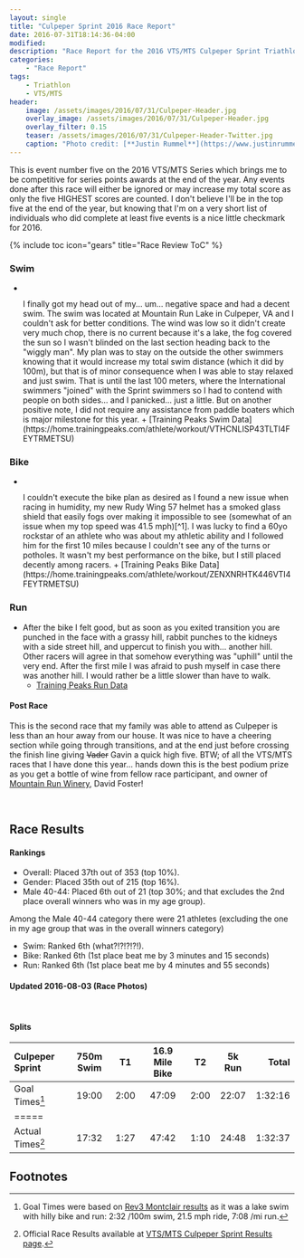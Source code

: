 ```yaml
---
layout: single
title: "Culpeper Sprint 2016 Race Report"
date: 2016-07-31T18:14:36-04:00
modified:
description: "Race Report for the 2016 VTS/MTS Culpeper Sprint Triathlon." 	# For Twitter, not the Title
categories:
    - "Race Report"
tags:
    - Triathlon
    - VTS/MTS
header:
    image: /assets/images/2016/07/31/Culpeper-Header.jpg				# Twitter (use 'teaser')
    overlay_image: /assets/images/2016/07/31/Culpeper-Header.jpg		# Article header at 2048x768
    overlay_filter: 0.15
    teaser: /assets/images/2016/07/31/Culpeper-Header-Twitter.jpg 		# Shrink image to 575 width
    caption: "Photo credit: [**Justin Rummel**](https://www.justinrummel.com)"
---
```


This is event number five on the 2016 VTS/MTS Series which brings me to be competitive for series points awards at the end of the year.  Any events done after this race will either be ignored or may increase my total score as only the five HIGHEST scores are counted.  I don't believe I'll be in the top five at the end of the year, but knowing that I'm on a very short list of individuals who did complete at least five events is a nice little checkmark for 2016.

{% include toc icon="gears" title="Race Review ToC" %}

### Swim

- <figure class="align-right"><a href="{{ site.url }}/assets/images/2016/07/31/Culpeper-LG-4.jpg"><img src="{{ site.url }}/assets/images/2016/07/31/Culpeper-SM-4.jpg" alt="" /></a></figure>I finally got my head out of my... um... negative space and had a decent swim.  The swim was located at Mountain Run Lake in Culpeper, VA and I couldn't ask for better conditions.  The wind was low so it didn't create very much chop, there is no current because it's a lake, the fog covered the sun so I wasn't blinded on the last section heading back to the "wiggly man".  My plan was to stay on the outside the other swimmers knowing that it would increase my total swim distance (which it did by 100m), but that is of minor consequence when I was able to stay relaxed and just swim.  That is until the last 100 meters, where the International swimmers "joined" with the Sprint swimmers so I had to contend with people on both sides... and I panicked... just a little.  But on another positive note, I did not require any assistance from paddle boaters which is major milestone for this year.
	+ [Training Peaks Swim Data](https://home.trainingpeaks.com/athlete/workout/VTHCNLISP43TLTI4FEYTRMETSU)

### Bike

- <figure class="align-right"><a href="{{ site.url }}/assets/images/2016/07/31/Culpeper-LG-5.jpg"><img src="{{ site.url }}/assets/images/2016/07/31/Culpeper-SM-5.jpg" alt="" /></a></figure>I couldn't execute the bike plan as desired as I found a new issue when racing in humidity, my new Rudy Wing 57 helmet has a smoked glass shield that easily fogs over making it impossible to see (somewhat of an issue when my top speed was 41.5 mph)[^1].  I was lucky to find a 60yo rockstar of an athlete who was about my athletic ability and I followed him for the first 10 miles because I couldn't see any of the turns or potholes.  It wasn't my best performance on the bike, but I still placed decently among racers.
	+ [Training Peaks Bike Data](https://home.trainingpeaks.com/athlete/workout/ZENXNRHTK446VTI4FEYTRMETSU)

### Run

- After the bike I felt good, but as soon as you exited transition you are punched in the face with a grassy hill, rabbit punches to the kidneys with a side street hill, and uppercut to finish you with... another hill.  Other racers will agree in that somehow everything was "uphill" until the very end.  After the first mile I was afraid to push myself in case there was another hill.  I would rather be a little slower than have to walk.
	+ [Training Peaks Run Data](https://home.trainingpeaks.com/athlete/workout/LWAUL64G3MV55TI4FEYTRMETSU)

#### Post Race

This is the second race that my family was able to attend as Culpeper is less than an hour away from our house.  It was nice to have a cheering section while going through transitions, and at the end just before crossing the finish line giving <strike>Vader</strike> Gavin a quick high five.  BTW; of all the VTS/MTS races that I have done this year... hands down this is the best podium prize as you get a bottle of wine from fellow race participant, and owner of [Mountain Run Winery][mrw], David Foster!

<figure class="third">
<a href="{{ site.url }}/assets/images/2016/07/31/Culpeper-LG-1.jpg"><img src="{{ site.url }}/assets/images/2016/07/31/Culpeper-SM-1.jpg" alt="" /></a>
<a href="{{ site.url }}/assets/images/2016/07/31/Culpeper-LG-3.jpg"><img src="{{ site.url }}/assets/images/2016/07/31/Culpeper-SM-3.jpg" alt="" /></a>
</figure>


Race Results
---

#### Rankings

- Overall: Placed 37th out of 353 (top 10%).
- Gender: Placed 35th out of 215 (top 16%).
- Male 40-44: Placed 6th out of 21 (top 30%; and that excludes the 2nd place overall winners who was in my age group).

Among the Male 40-44 category there were 21 athletes (excluding the one in my age group that was in the overall winners category)

- Swim: Ranked 6th  (what?!?!?!?!).
- Bike: Ranked 6th  (1st place beat me by 3 minutes and 15 seconds)
- Run: Ranked 6th  (1st place beat me by 4 minutes and 55 seconds)

#### Updated 2016-08-03 (Race Photos)

<figure class="third">
<a href="{{ site.url }}/assets/images/2016/07/31/Culpeper-PRO-LG-1.jpg"><img src="{{ site.url }}/assets/images/2016/07/31/Culpeper-PRO-SM-1.jpg" alt="" /></a>
<a href="{{ site.url }}/assets/images/2016/07/31/Culpeper-PRO-LG-2.jpg"><img src="{{ site.url }}/assets/images/2016/07/31/Culpeper-PRO-SM-2.jpg" alt="" /></a>
<a href="{{ site.url }}/assets/images/2016/07/31/Culpeper-PRO-LG-3.jpg"><img src="{{ site.url }}/assets/images/2016/07/31/Culpeper-PRO-SM-3.jpg" alt="" /></a>
</figure>

#### Splits

| Culpeper Sprint    | 750m Swim    | T1   | 16.9 Mile Bike | T2   | 5k Run   | Total       |
|:-------------------|:------------:|:----:|:--------------:|:----:|:--------:|------------:|
| Goal Times[^2]     | 19:00        | 2:00 | 47:09          | 2:00 | 22:07    | 1:32:16     |
|=====
| Actual Times[^3]   | 17:32        | 1:27 | 47:42          | 1:10 | 24:48    | 1:32:37     |


Footnotes
---

[^1]: I forgot to mention my pro-tip, don't forget to take off your Roka Swimskin before you jump on the bike... I bet you will look pretty dumb in pictures.
[^2]: Goal Times were based on [Rev3 Montclair results][montclair_results] as it was a lake swim with hilly bike and run: 2:32 /100m swim, 21.5 mph ride, 7:08 /mi run.
[^3]: Official Race Results available at [VTS/MTS Culpeper Sprint Results page][culpeper_results].

[mrw]: http://www.mountainrunwinery.com
[montclair_results]: http://timing.rev3tri.com/mobile/athlete-results/E62400DF-EED2-4370-8997-9FC458257203/1/270
[culpeper_results]: https://kineticmultisports.com/result/2016-results/culpepersprintoverall/
